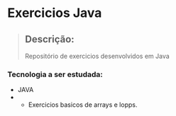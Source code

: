 # Exercicios Java

> <h2>Descrição:</h2>
> Repositório de exercicios desenvolvidos em Java

### Tecnologia a ser estudada:
+ JAVA
+ + Exercicios basicos de arrays e lopps.
